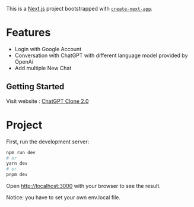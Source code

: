 This is a [Next.js](https://nextjs.org/) project bootstrapped with [`create-next-app`](https://github.com/vercel/next.js/tree/canary/packages/create-next-app).

# Features

* Login with Google Account
* Conversation with ChatGPT with different language model provided by OpenAi
* Add multiple New Chat

## Getting Started

Visit website : [ChatGPT Clone 2.0](https://chatgpt-project-two.vercel.app/)


# Project

First, run the development server:

```bash
npm run dev
# or
yarn dev
# or
pnpm dev
```

Open [http://localhost:3000](http://localhost:3000) with your browser to see the result.

Notice: you have to set your own env.local file.
